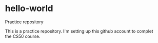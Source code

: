 # hello-world
Practice repository


This is a practice repository. I'm setting up this github account to complet the CS50 course.
